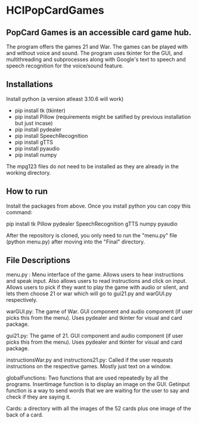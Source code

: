 # HCIPopCardGames

## PopCard Games is an accessible card game hub.
   The program offers the games 21 and War. The games can be played with and without voice and sound. The program uses tkinter for the GUI, and multithreading and subprocesses along with Google's text to speech and speech recognition for the voice/sound feature. 
 
## Installations
Install python (a version atleast 3.10.6 will work)
- pip install tk (tkinter) 
- pip install Pillow (requirements might be satified by previous installation but just incase)
- pip install pydealer
- pip install SpeechRecognition
- pip install gTTS
- pip install pyaudio
- pip install numpy

The mpg123 files do not need to be installed as they are already in the working directory. 

## How to run
 Install the packages from above. Once you install python you can copy this command:
 
 pip install tk Pillow pydealer SpeechRecognition gTTS numpy pyaudio

 After the repository is cloned, you only need to run the "menu.py" file (python menu.py) after moving into the "Final" directory.
 
 ## File Descriptions
 
 menu.py : Menu interface of the game. Allows users to hear instructions and speak input. Also allows users to read instructions and click on input. Allows users to pick if they want to play the game with audio or silent, and lets them choose 21 or war which will go to gui21.py and warGUI.py respectively. 
 
 warGUI.py: The game of War. GUI component and audio component (if user picks this from the menu). Uses pydealer and tkinter for visual and card package.
 
 gui21.py: The game of 21. GUI component and audio component (if user picks this from the menu). Uses pydealer and tkinter for visual and card package. 
 
 instructionsWar.py and instructions21.py: Called if the user requests instructions on the respective games. Mostly just text on a window.
 
 globalFunctions: Two functions that are used repeatedly by all the programs. Insertimage function is to display an image on the GUI. Getinput function is a way to send words that we are waiting for the user to say and check if they are saying it.
 
 Cards: a directory with all the images of the 52 cards plus one image of the back of a card.
 
